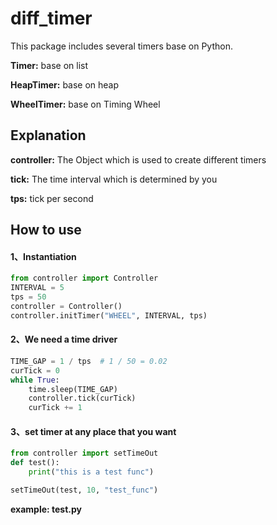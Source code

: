 # diff_timer

This package includes several timers base on Python.

**Timer:** base on list

**HeapTimer:** base on heap

**WheelTimer:** base on Timing Wheel

## Explanation

**controller:** The Object which is used to create different timers

**tick:** The time interval which is determined by you

**tps:** tick per second

## How to use

#### 1、Instantiation

```python
from controller import Controller
INTERVAL = 5
tps = 50
controller = Controller()
controller.initTimer("WHEEL", INTERVAL, tps)
```

#### 2、We need a time driver

```python
TIME_GAP = 1 / tps  # 1 / 50 = 0.02
curTick = 0
while True:
    time.sleep(TIME_GAP)
    controller.tick(curTick)
    curTick += 1
```

#### 3、set timer at any place that you want

```python
from controller import setTimeOut
def test():
    print("this is a test func")

setTimeOut(test, 10, "test_func")
```

**example: test.py**
